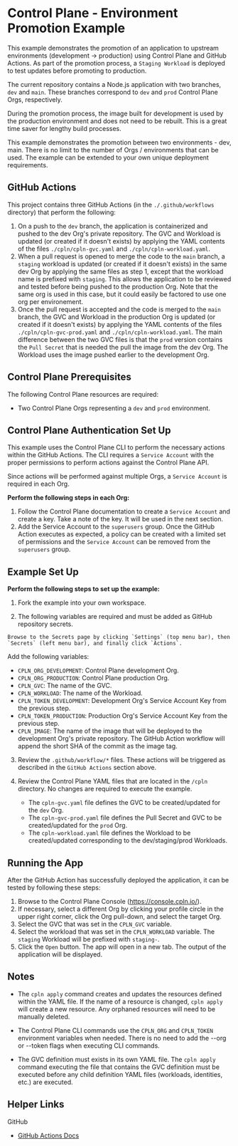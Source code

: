 # Control Plane - Environment Promotion Example

This example demonstrates the promotion of an application to upstream environments (development -> production) using
Control Plane and GitHub Actions. As part of the promotion process, a `Staging Workload` is deployed to test
updates before promoting to production.

The current repository contains a Node.js application with two branches, `dev` and `main`. These branches correspond to `dev` and `prod` Control Plane Orgs, respectively.

During the promotion process, the image built for development is used by the production environment and does not need to be rebuilt. This is a great time saver for lengthy build processes.

This example demonstrates the promotion between two environments - dev, main. There is no limit to the number of Orgs / environments that can be used. The example can be extended to your own unique deployment requirements.

## GitHub Actions

This project contains three GitHub Actions (in the `./.github/workflows` directory) that perform the following:

1. On a push to the `dev` branch, the application is containerized and pushed to the dev Org's private repository.
   The GVC and Workload is updated (or created if it doesn't exists) by applying the YAML contents of the files `./cpln/cpln-gvc.yaml` and `./cpln/cpln-workload.yaml`.
2. When a pull request is opened to merge the code to the `main` branch, a `staging` workload is
   updated (or created if it doesn't exists) in the same dev Org by applying the same files as step 1, except that the workload name is prefixed with `staging`. This allows the application to be reviewed and tested before being pushed to the production Org. Note that the same org is used in this case, but it could easily be factored to use one org per environement.
3. Once the pull request is accepted and the code is merged to the `main` branch, the GVC and Workload in the production Org
   is updated (or created if it doesn't exists) by applying the YAML contents of the files `./cpln/cpln-gvc-prod.yaml` and `./cpln/cpln-workload.yaml`. The main difference between the two GVC files is that the `prod` version contains the `Pull Secret` that is needed the pull the image from the dev Org. The Workload uses the image pushed earlier to the development Org.

## Control Plane Prerequisites

The following Control Plane resources are required:

- Two Control Plane Orgs representing a `dev` and `prod` environment.

## Control Plane Authentication Set Up

This example uses the Control Plane CLI to perform the necessary actions within the GitHub Actions. The CLI requires a `Service Account` with the proper permissions to perform actions against the Control Plane API.

Since actions will be performed against multiple Orgs, a `Service Account` is required in each Org.

**Perform the following steps in each Org:**

1. Follow the Control Plane documentation to create a `Service Account` and create a key. Take a note of the key. It will be used in the next section.
2. Add the Service Account to the `superusers` group. Once the GitHub Action executes as expected, a policy can be created with a limited set of permissions and the `Service Account` can be removed from the `superusers` group.

## Example Set Up

**Perform the following steps to set up the example:**

1. Fork the example into your own workspace.

2. The following variables are required and must be added as GitHub repository secrets.

```
Browse to the Secrets page by clicking `Settings` (top menu bar), then `Secrets` (left menu bar), and finally click `Actions`.
```

Add the following variables:

- `CPLN_ORG_DEVELOPMENT`: Control Plane development Org.
- `CPLN_ORG_PRODUCTION`: Control Plane production Org.
- `CPLN_GVC`: The name of the GVC.
- `CPLN_WORKLOAD`: The name of the Workload.
- `CPLN_TOKEN_DEVELOPMENT`: Development Org's Service Account Key from the previous step.
- `CPLN_TOKEN_PRODUCTION`: Production Org's Service Account Key from the previous step.
- `CPLN_IMAGE`: The name of the image that will be deployed to the development Org's private repository. The GitHub Action workflow will append the short SHA of the commit as the image tag.

3. Review the `.github/workflow/*` files. These actions will be triggered as described in the `GitHub Actions` section above.

4. Review the Control Plane YAML files that are located in the `/cpln` directory. No changes are required to execute the example.
   - The `cpln-gvc.yaml` file defines the GVC to be created/updated for the `dev` Org.
   - The `cpln-gvc-prod.yaml` file defines the Pull Secret and GVC to be created/updated for the `prod` Org.
   - The `cpln-workload.yaml` file defines the Workload to be created/updated corresponding to the dev/staging/prod Workloads.

## Running the App

After the GitHub Action has successfully deployed the application, it can be tested by following these steps:

1. Browse to the Control Plane Console (https://console.cpln.io/).
2. If necessary, select a different Org by clicking your profile circle in the upper right corner, click the Org pull-down, and select the target Org.
3. Select the GVC that was set in the `CPLN_GVC` variable.
4. Select the workload that was set in the `CPLN_WORKLOAD` variable. The `staging` Workload will be prefixed with `staging-`.
5. Click the `Open` button. The app will open in a new tab. The output of the application will be displayed.

## Notes

- The `cpln apply` command creates and updates the resources defined within the YAML file. If the name of a resource is changed, `cpln apply` will create a new resource. Any orphaned resources will need to be manually deleted.

- The Control Plane CLI commands use the `CPLN_ORG` and `CPLN_TOKEN` environment variables when needed. There is no need to add the --org or --token flags when executing CLI commands.

- The GVC definition must exists in its own YAML file. The `cpln apply` command executing the file that contains the GVC definition must be executed before any child definition YAML files (workloads, identities, etc.) are executed.

## Helper Links

GitHub

- <a href="https://docs.github.com/en/actions" target="_blank">GitHub Actions Docs</a>
